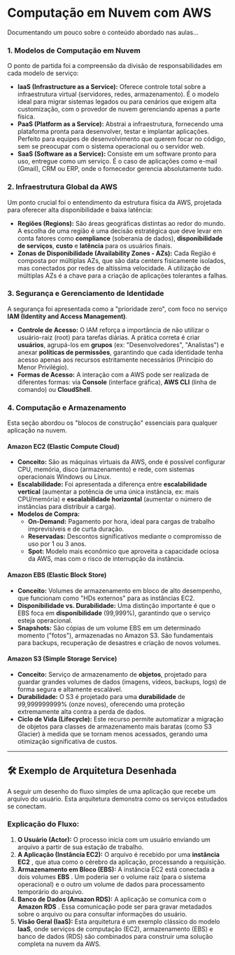 
# Computação em Nuvem com AWS

Documentando um pouco sobre o conteúdo abordado nas aulas...


### 1\. Modelos de Computação em Nuvem

O ponto de partida foi a compreensão da divisão de responsabilidades em cada modelo de serviço:

  * **IaaS (Infrastructure as a Service):** Oferece controle total sobre a infraestrutura virtual (servidores, redes, armazenamento). É o modelo ideal para migrar sistemas legados ou para cenários que exigem alta customização, com o provedor de nuvem gerenciando apenas a parte física.
  * **PaaS (Platform as a Service):** Abstrai a infraestrutura, fornecendo uma plataforma pronta para desenvolver, testar e implantar aplicações. Perfeito para equipes de desenvolvimento que querem focar no código, sem se preocupar com o sistema operacional ou o servidor web.
  * **SaaS (Software as a Service):** Consiste em um software pronto para uso, entregue como um serviço. É o caso de aplicações como e-mail (Gmail), CRM ou ERP, onde o fornecedor gerencia absolutamente tudo.

### 2\. Infraestrutura Global da AWS

Um ponto crucial foi o entendimento da estrutura física da AWS, projetada para oferecer alta disponibilidade e baixa latência:

  * **Regiões (Regions):** São áreas geográficas distintas ao redor do mundo. A escolha de uma região é uma decisão estratégica que deve levar em conta fatores como **compliance** (soberania de dados), **disponibilidade de serviços**, **custo** e **latência** para os usuários finais.
  * **Zonas de Disponibilidade (Availability Zones - AZs):** Cada Região é composta por múltiplas AZs, que são data centers fisicamente isolados, mas conectados por redes de altíssima velocidade. A utilização de múltiplas AZs é a chave para a criação de aplicações tolerantes a falhas.

### 3\. Segurança e Gerenciamento de Identidade

A segurança foi apresentada como a "prioridade zero", com foco no serviço **IAM (Identity and Access Management)**.

  * **Controle de Acesso:** O IAM reforça a importância de não utilizar o usuário-raiz (root) para tarefas diárias. A prática correta é criar **usuários**, agrupá-los em **grupos** (ex: "Desenvolvedores", "Analistas") e anexar **políticas de permissões**, garantindo que cada identidade tenha acesso apenas aos recursos estritamente necessários (Princípio do Menor Privilégio).
  * **Formas de Acesso:** A interação com a AWS pode ser realizada de diferentes formas: via **Console** (interface gráfica), **AWS CLI** (linha de comando) ou **CloudShell**.

### 4\. Computação e Armazenamento

Esta seção abordou os "blocos de construção" essenciais para qualquer aplicação na nuvem.

#### **Amazon EC2 (Elastic Compute Cloud)**

  * **Conceito:** São as máquinas virtuais da AWS, onde é possível configurar CPU, memória, disco (armazenamento) e rede, com sistemas operacionais Windows ou Linux.
  * **Escalabilidade:** Foi apresentada a diferença entre **escalabilidade vertical** (aumentar a potência de uma única instância, ex: mais CPU/memória) e **escalabilidade horizontal** (aumentar o número de instâncias para distribuir a carga).
  * **Modelos de Compra:**
      * **On-Demand:** Pagamento por hora, ideal para cargas de trabalho imprevisíveis e de curta duração.
      * **Reservadas:** Descontos significativos mediante o compromisso de uso por 1 ou 3 anos.
      * **Spot:** Modelo mais econômico que aproveita a capacidade ociosa da AWS, mas com o risco de interrupção da instância.

#### **Amazon EBS (Elastic Block Store)**

  * **Conceito:** Volumes de armazenamento em bloco de alto desempenho, que funcionam como "HDs externos" para as instâncias EC2.
  * **Disponibilidade vs. Durabilidade:** Uma distinção importante é que o EBS foca em **disponibilidade** (99,999%), garantindo que o serviço esteja operacional.
  * **Snapshots:** São cópias de um volume EBS em um determinado momento ("fotos"), armazenadas no Amazon S3. São fundamentais para backups, recuperação de desastres e criação de novos volumes.

#### **Amazon S3 (Simple Storage Service)**

  * **Conceito:** Serviço de armazenamento de **objetos**, projetado para guardar grandes volumes de dados (imagens, vídeos, backups, logs) de forma segura e altamente escalável.
  * **Durabilidade:** O S3 é projetado para uma **durabilidade** de 99,999999999% (onze noves), oferecendo uma proteção extremamente alta contra a perda de dados.
  * **Ciclo de Vida (Lifecycle):** Este recurso permite automatizar a migração de objetos para classes de armazenamento mais baratas (como S3 Glacier) à medida que se tornam menos acessados, gerando uma otimização significativa de custos.

-----

## 🛠️ Exemplo de Arquitetura Desenhada

A seguir um desenho do fluxo simples de uma aplicação que recebe um arquivo do usuário. Esta arquitetura demonstra como os serviços estudados se conectam.

### Explicação do Fluxo:

1.  **O Usuário (Actor):** O processo inicia com um usuário enviando um arquivo a partir de sua estação de trabalho.
2.  **A Aplicação (Instância EC2):** O arquivo é recebido por uma **instância EC2** , que atua como o cérebro da aplicação, processando a requisição.
3.  **Armazenamento em Bloco (EBS):** A instância EC2 está conectada a dois volumes **EBS** . Um poderia ser o volume raiz (para o sistema operacional) e o outro um volume de dados para processamento temporário do arquivo.
4.  **Banco de Dados (Amazon RDS):** A aplicação se comunica com o **Amazon RDS** . Essa comunicação pode ser para gravar metadados sobre o arquivo ou para consultar informações do usuário.
5.  **Visão Geral (IaaS):** Esta arquitetura é um exemplo clássico do modelo **IaaS**, onde serviços de computação (EC2), armazenamento (EBS) e banco de dados (RDS) são combinados para construir uma solução completa na nuvem da AWS.
